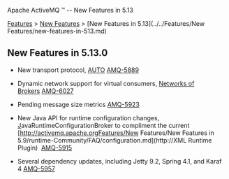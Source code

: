Apache ActiveMQ ™ -- New Features in 5.13 

[Features](../../features.md) > [New Features](../../Features/new-features.md) > [New Features in 5.13](../../Features/New Features/new-features-in-513.md)


New Features in 5.13.0
----------------------

*   New transport protocol, [AUTO](../../Connectivity/Protocols/auto.md) [AMQ-5889](https://issues.apache.org/jira/browse/AMQ-5889)
*   Dynamic network support for virtual consumers, [Networks of Brokers](../../Features/Clustering/networks-of-brokers.md) [AMQ-6027](https://issues.apache.org/jira/browse/AMQ-6027)
    
*   Pending message size metrics [AMQ-5923](https://issues.apache.org/jira/browse/AMQ-5923)
    
*   New Java API for runtime configuration changes, [](https://issues.apache.org/jira/browse/AMQ-5915)[](http://activemq.apache.org/maven/apidocs/org/apache/activemq/plugin/java/JavaRuntimeConfigurationBroker.html)[J](https://issues.apache.org/jira/browse/AMQ-5915)avaRuntimeConfigurationBroker to compliment the current [http://activemq.apache.orgFeatures/New Features/New Features in 5.9/runtime-Community/FAQ/configuration.md](http://XML Runtime Plugin)  [AMQ-5915](https://issues.apache.org/jira/browse/AMQ-5915)
*   Several dependency updates, including Jetty 9.2, Spring 4.1, and Karaf 4 [AMQ-5957](https://issues.apache.org/jira/browse/AMQ-5957)  
      
    

